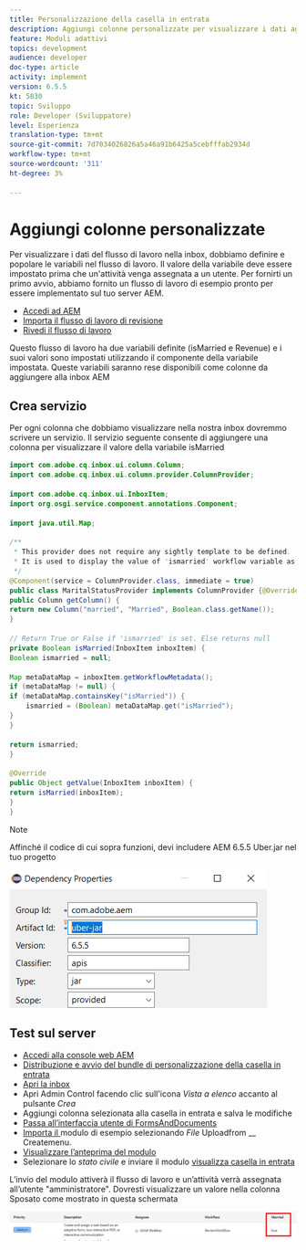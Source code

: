```yaml
---
title: Personalizzazione della casella in entrata
description: Aggiungi colonne personalizzate per visualizzare i dati aggiuntivi del flusso di lavoro
feature: Moduli adattivi
topics: development
audience: developer
doc-type: article
activity: implement
version: 6.5.5
kt: 5830
topic: Sviluppo
role: Developer (Sviluppatore)
level: Esperienza
translation-type: tm+mt
source-git-commit: 7d7034026826a5a46a91b6425a5cebfffab2934d
workflow-type: tm+mt
source-wordcount: '311'
ht-degree: 3%

---
```



# Aggiungi colonne personalizzate

Per visualizzare i dati del flusso di lavoro nella inbox, dobbiamo definire e popolare le variabili nel flusso di lavoro. Il valore della variabile deve essere impostato prima che un&#39;attività venga assegnata a un utente. Per fornirti un primo avvio, abbiamo fornito un flusso di lavoro di esempio pronto per essere implementato sul tuo server AEM.

* [Accedi ad AEM](http://localhost:4502/crx/de/index.jsp)
* [Importa il flusso di lavoro di revisione](assets/review-workflow.zip)
* [Rivedi il flusso di lavoro](http://localhost:4502/editor.html/conf/global/settings/workflow/models/reviewworkflow.html)

Questo flusso di lavoro ha due variabili definite (isMarried e Revenue) e i suoi valori sono impostati utilizzando il componente della variabile impostata. Queste variabili saranno rese disponibili come colonne da aggiungere alla inbox AEM

## Crea servizio

Per ogni colonna che dobbiamo visualizzare nella nostra inbox dovremmo scrivere un servizio. Il servizio seguente consente di aggiungere una colonna per visualizzare il valore della variabile isMarried

```java
import com.adobe.cq.inbox.ui.column.Column;
import com.adobe.cq.inbox.ui.column.provider.ColumnProvider;

import com.adobe.cq.inbox.ui.InboxItem;
import org.osgi.service.component.annotations.Component;

import java.util.Map;

/**
 * This provider does not require any sightly template to be defined.
 * It is used to display the value of 'ismarried' workflow variable as a column in inbox
 */
@Component(service = ColumnProvider.class, immediate = true)
public class MaritalStatusProvider implements ColumnProvider {@Override
public Column getColumn() {
return new Column("married", "Married", Boolean.class.getName());
}

// Return True or False if 'ismarried' is set. Else returns null
private Boolean isMarried(InboxItem inboxItem) {
Boolean ismarried = null;

Map metaDataMap = inboxItem.getWorkflowMetadata();
if (metaDataMap != null) {
if (metaDataMap.containsKey("isMarried")) {
    ismarried = (Boolean) metaDataMap.get("isMarried");
}
}

return ismarried;
}

@Override
public Object getValue(InboxItem inboxItem) {
return isMarried(inboxItem);
}
}
```

>[!NOTE]
>
>Affinché il codice di cui sopra funzioni, devi includere AEM 6.5.5 Uber.jar nel tuo progetto

![uber-jar](assets/uber-jar.PNG)

## Test sul server

* [Accedi alla console web AEM](http://localhost:4502/system/console/bundles)
* [Distribuzione e avvio del bundle di personalizzazione della casella in entrata](assets/inboxcustomization.inboxcustomization.core-1.0-SNAPSHOT.jar)
* [Apri la inbox](http://localhost:4502/aem/inbox)
* Apri Admin Control facendo clic sull&#39;icona _Vista a elenco_ accanto al pulsante _Crea_
* Aggiungi colonna selezionata alla casella in entrata e salva le modifiche
* [Passa all’interfaccia utente di FormsAndDocuments](http://localhost:4502/aem/forms.html/content/dam/formsanddocuments)
* [Importa il ](assets/snap-form.zip) modulo di esempio selezionando  _File_ Uploadfrom  __ Createmenu.
* [Visualizzare l’anteprima del modulo](http://localhost:4502/content/dam/formsanddocuments/snapform/jcr:content?wcmmode=disabled)
* Selezionare lo _stato civile_ e inviare il modulo
   [visualizza casella in entrata](http://localhost:4502/aem/inbox)

L’invio del modulo attiverà il flusso di lavoro e un’attività verrà assegnata all’utente &quot;amministratore&quot;. Dovresti visualizzare un valore nella colonna Sposato come mostrato in questa schermata

![colonna](assets/married-column.PNG)
